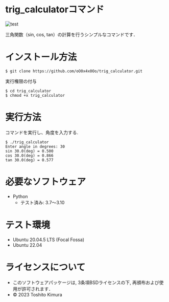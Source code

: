 # trig_calculatorコマンド

![test](https://github.com/oO0x4x0Oo/robosys2023/actions/workflows/test.yml/badge.svg)

三角関数（sin, cos, tan）の計算を行うシンプルなコマンドです．

# インストール方法
```
$ git clone https://github.com/oO0x4x0Oo/trig_calculator.git
```
実行権限の付与
```
$ cd trig_calculator
$ chmod +x trig_calculator
```

# 実行方法
コマンドを実行し、角度を入力する.
```
$ ./trig_calculator
Enter angle in degrees: 30
sin 30.0(deg) = 0.500
cos 30.0(deg) = 0.866
tan 30.0(deg) = 0.577
```

# 必要なソフトウェア
* Python
  * テスト済み: 3.7～3.10

# テスト環境
* Ubuntu 20.04.5 LTS (Focal Fossa)
* Ubuntu 22.04


# ライセンスについて
* このソフトウェアパッケージは, 3条項BSDライセンスの下, 再頒布および使用が許可されます．
* © 2023 Toshito Kimura
